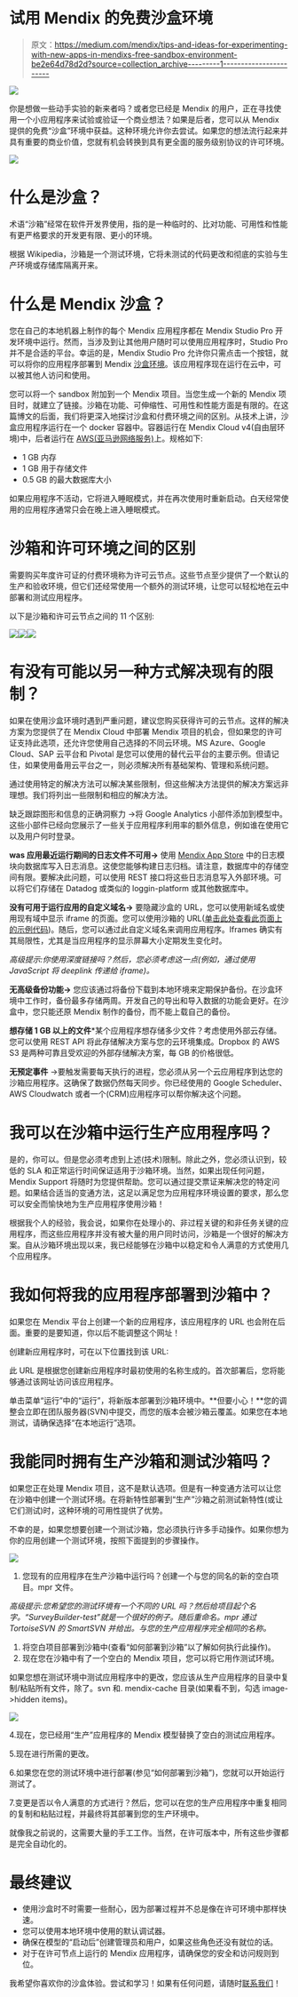 # 试用 Mendix 的免费沙盒环境

> 原文：<https://medium.com/mendix/tips-and-ideas-for-experimenting-with-new-apps-in-mendixs-free-sandbox-environment-be2e64d78d2d?source=collection_archive---------1----------------------->

![](img/e6cb52722e624fa0b76ea3f0a35052ae.png)

你是想做一些动手实验的新来者吗？或者您已经是 Mendix 的用户，正在寻找使用一个小应用程序来试验或验证一个商业想法？如果是后者，您可以从 Mendix 提供的免费“沙盒”环境中获益。这种环境允许你去尝试。如果您的想法流行起来并具有重要的商业价值，您就有机会转换到具有更全面的服务级别协议的许可环境。

![](img/bca16fa65a70d8f7170ed066812f2428.png)

# 什么是沙盒？

术语“沙箱”经常在软件开发界使用，指的是一种临时的、比对功能、可用性和性能有更严格要求的开发更有限、更小的环境。

根据 Wikipedia，沙箱是一个测试环境，它将未测试的代码更改和彻底的实验与生产环境或存储库隔离开来。

# 什么是 Mendix 沙盒？

您在自己的本地机器上制作的每个 Mendix 应用程序都在 Mendix Studio Pro 开发环境中运行。然而，当涉及到让其他用户随时可以使用应用程序时，Studio Pro 并不是合适的平台。幸运的是，Mendix Studio Pro 允许你只需点击一个按钮，就可以将你的应用程序部署到 Mendix [沙盒环境](https://www.mendix.com/pricing/)。该应用程序现在运行在云中，可以被其他人访问和使用。

您可以将一个 sandbox 附加到一个 Mendix 项目。当您生成一个新的 Mendix 项目时，就建立了链接。沙箱在功能、可伸缩性、可用性和性能方面是有限的。在这篇博文的后面，我们将更深入地探讨沙盒和付费环境之间的区别。从技术上讲，沙盒应用程序运行在一个 docker 容器中。容器运行在 Mendix Cloud v4(自由层环境)中，后者运行在 [AWS(亚马逊网络服务)](https://aws.amazon.com/)上。规格如下:

*   1 GB 内存
*   1 GB 用于存储文件
*   0.5 GB 的最大数据库大小

如果应用程序不活动，它将进入睡眠模式，并在再次使用时重新启动。白天经常使用的应用程序通常只会在晚上进入睡眠模式。

# 沙箱和许可环境之间的区别

需要购买年度许可证的付费环境称为许可云节点。这些节点至少提供了一个默认的生产和验收环境，但它们还经常使用一个额外的测试环境，让您可以轻松地在云中部署和测试应用程序。

以下是沙箱和许可云节点之间的 11 个区别:

![](img/4ab6a742453a16e5fe1f94c4543c327a.png)![](img/9641cd2c86668144beea719b1c18b50c.png)![](img/adf57a32cbb029d68e4d51c9647f6514.png)

# 有没有可能以另一种方式解决现有的限制？

如果在使用沙盒环境时遇到严重问题，建议您购买获得许可的云节点。这样的解决方案为您提供了在 Mendix Cloud 中部署 Mendix 项目的机会，但如果您的许可证支持此选项，还允许您使用自己选择的不同云环境。MS Azure、Google Cloud、SAP 云平台和 Pivotal 是您可以使用的替代云平台的主要示例。但请记住，如果使用备用云平台之一，则必须解决所有基础架构、管理和系统问题。

通过使用特定的解决方法可以解决某些限制，但这些解决方法提供的解决方案远非理想。我们将列出一些限制和相应的解决方法。

缺乏跟踪图形和信息的正确洞察力 →将 Google Analytics 小部件添加到模型中。这些小部件已经向您展示了一些关于应用程序利用率的额外信息，例如谁在使用它以及用户何时登录。

**was 应用最近运行期间的日志文件不可用→** 使用 [Mendix App Store](https://appstore.mendix.com/) 中的日志模块向数据库写入日志消息。这使您能够构建日志归档。请注意，数据库中的存储空间有限。要解决此问题，可以使用 REST 接口将这些日志消息写入外部环境。可以将它们存储在 Datadog 或类似的 loggin-platform 或其他数据库中。

**没有可用于运行应用的自定义域名→** 要隐藏沙盒的 URL，您可以使用新域名或使用现有域中显示 iframe 的页面。您可以使用沙箱的 URL([单击此处查看此页面上的示例代码](https://www.flickr.com/groups/exemplaryshots/))。随后，您可以通过此自定义域名来调用应用程序。Iframes 确实有其局限性，尤其是当应用程序的显示屏幕大小定期发生变化时。

*高级提示:你使用深度链接吗？然后，您必须考虑这一点(例如，通过使用 JavaScript 将 deeplink 传递给 iframe)。*

**无高级备份功能→** 您应该通过将备份下载到本地环境来定期保护备份。在沙盒环境中工作时，备份最多存储两周。开发自己的导出和导入数据的功能会更好。在沙盒中，您只能还原 Mendix 制作的备份，而不能上载自己的备份。

**想存储 1 GB 以上的文件***某个应用程序想存储多少文件？考虑使用外部云存储。您可以使用 REST API 将此存储解决方案与您的云环境集成。Dropbox 的 AWS S3 是两种可靠且受欢迎的外部存储解决方案，每 GB 的价格很低。

**无预定事件** →要触发需要每天执行的进程，您必须从另一个云应用程序到达您的沙箱应用程序。这确保了数据仍然每天同步。你已经使用的 Google Scheduler、AWS Cloudwatch 或者一个(CRM)应用程序可以帮你解决这个问题。

# 我可以在沙箱中运行生产应用程序吗？

是的，你可以。但是您必须考虑到上述(技术)限制。除此之外，您必须认识到，较低的 SLA 和正常运行时间保证适用于沙箱环境。当然，如果出现任何问题，Mendix Support 将随时为您提供帮助。您可以通过提交票证来解决您的特定问题。如果结合适当的变通方法，这足以满足您为应用程序环境设置的要求，那么您可以安全而愉快地为生产应用程序使用沙箱！

根据我个人的经验，我会说，如果你在处理小的、非过程关键的和非任务关键的应用程序，而这些应用程序并没有被大量的用户同时访问，沙箱是一个很好的解决方案。自从沙箱环境出现以来，我已经能够在沙箱中以稳定和令人满意的方式使用几个应用程序。

# 我如何将我的应用程序部署到沙箱中？

如果您在 Mendix 平台上创建一个新的应用程序，该应用程序的 URL 也会附在后面。重要的是要知道，你以后不能调整这个网址！

创建新应用程序时，可在以下位置找到该 URL:

此 URL 是根据您创建新应用程序时最初使用的名称生成的。首次部署后，您将能够通过该网址访问该应用程序。

单击菜单“运行”中的“运行”，将新版本部署到沙箱环境中。**但要小心！**您的调整会立即在团队服务器(SVN)中提交，而您的版本会被沙箱云覆盖。如果您在本地测试，请确保选择“在本地运行”选项。

# 我能同时拥有生产沙箱和测试沙箱吗？

如果您正在处理 Mendix 项目，这不是默认选项。但是有一种变通方法可以让您在沙箱中创建一个测试环境。在将新特性部署到“生产”沙箱之前测试新特性(或让它们测试)时，这种环境的可用性提供了优势。

不幸的是，如果您想要创建一个测试沙箱，您必须执行许多手动操作。如果你想为你的应用创建一个测试环境，按照下面提到的步骤操作。

![](img/714b71e35557b4756d00944b044513c9.png)

1.  您现有的应用程序在生产沙箱中运行吗？创建一个与您的同名的新的空白项目。mpr 文件。

*高级提示:您希望您的测试环境有一个不同的 URL 吗？然后给项目起个名字。“SurveyBuilder-test”就是一个很好的例子。随后重命名。mpr 通过 TortoiseSVN 的 SmartSVN 并给出。与您的生产应用程序完全相同的名称。*

1.  将空白项目部署到沙箱中(查看“如何部署到沙箱”以了解如何执行此操作)。
2.  现在您在沙箱中有了一个空白的 Mendix 项目，您可以将它用作测试环境。

如果您想在测试环境中测试应用程序中的更改，您应该从生产应用程序的目录中复制/粘贴所有文件，除了。svn 和. mendix-cache 目录(如果看不到，勾选 image->hidden items)。

![](img/4eb8549243b0dca370628e4a457bbc69.png)

4.现在，您已经用“生产”应用程序的 Mendix 模型替换了空白的测试应用程序。

5.现在进行所需的更改。

6.如果您在您的测试环境中进行部署(参见“如何部署到沙箱”)，您就可以开始运行测试了。

7.变更是否以令人满意的方式进行？然后，您可以在您的生产应用程序中重复相同的复制和粘贴过程，并最终将其部署到您的生产环境中。

就像我之前说的，这需要大量的手工工作。当然，在许可版本中，所有这些步骤都是完全自动化的。

# 最终建议

*   使用沙盒时不时需要一些耐心，因为部署过程并不总是像在许可环境中那样快速。
*   您可以使用本地环境中使用的默认调试器。
*   确保在模型的“启动后”创建管理员和用户，如果这些角色还没有就位的话。
*   对于在许可节点上运行的 Mendix 应用程序，请确保您的安全和访问规则到位。

我希望你喜欢你的沙盒体验。尝试和学习！如果有任何问题，请随时[联系我们](https://appronto.nl/en/contact/)！